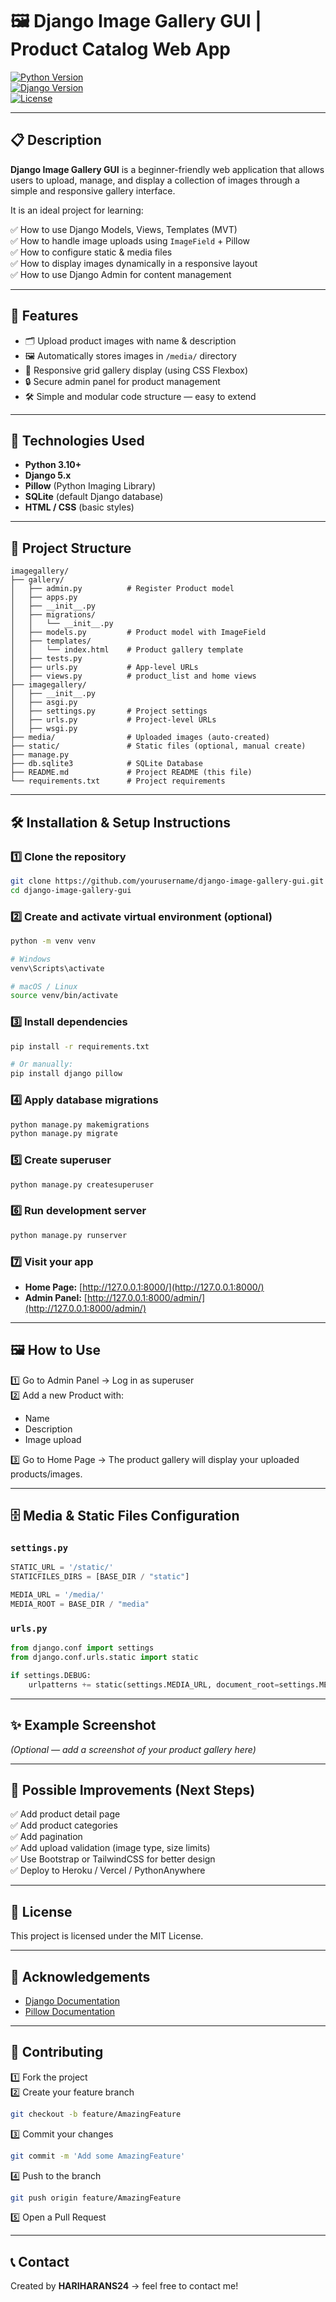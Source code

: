  
# 🖼️ Django Image Gallery GUI | Product Catalog Web App

[![Python Version](https://img.shields.io/badge/python-3.10%2B-blue)](https://www.python.org/downloads/)  
[![Django Version](https://img.shields.io/badge/django-5.x-green)](https://www.djangoproject.com/)  
[![License](https://img.shields.io/badge/license-MIT-lightgrey.svg)](LICENSE)  

--- 
  
## 📋 Description

**Django Image Gallery GUI** is a beginner-friendly web application that allows users to upload, manage, and display a collection of images through a simple and responsive gallery interface.

It is an ideal project for learning: 

✅ How to use Django Models, Views, Templates (MVT)   
✅ How to handle image uploads using `ImageField` + Pillow    
✅ How to configure static & media files   
✅ How to display images dynamically in a responsive layout   
✅ How to use Django Admin for content management   
  
---

## 🎯 Features

- 🗂 Upload product images with name & description  
- 🖼️ Automatically stores images in `/media/` directory  
- 🌟 Responsive grid gallery display (using CSS Flexbox)  
- 🔒 Secure admin panel for product management  
- 🛠 Simple and modular code structure — easy to extend  

---

## 🚀 Technologies Used

- **Python 3.10+**  
- **Django 5.x**  
- **Pillow** (Python Imaging Library)  
- **SQLite** (default Django database)  
- **HTML / CSS** (basic styles)  

---

## 📂 Project Structure

```text
imagegallery/
├── gallery/
│   ├── admin.py          # Register Product model
│   ├── apps.py
│   ├── __init__.py
│   ├── migrations/
│   │   └── __init__.py
│   ├── models.py         # Product model with ImageField
│   ├── templates/
│   │   └── index.html    # Product gallery template
│   ├── tests.py
│   ├── urls.py           # App-level URLs
│   ├── views.py          # product_list and home views
├── imagegallery/
│   ├── __init__.py
│   ├── asgi.py
│   ├── settings.py       # Project settings
│   ├── urls.py           # Project-level URLs
│   ├── wsgi.py
├── media/                # Uploaded images (auto-created)
├── static/               # Static files (optional, manual create)
├── manage.py
├── db.sqlite3            # SQLite Database
├── README.md             # Project README (this file)
└── requirements.txt      # Project requirements
```

---

## 🛠 Installation & Setup Instructions

### 1️⃣ Clone the repository

```bash
git clone https://github.com/yourusername/django-image-gallery-gui.git
cd django-image-gallery-gui
```

### 2️⃣ Create and activate virtual environment (optional)

```bash
python -m venv venv

# Windows
venv\Scripts\activate

# macOS / Linux
source venv/bin/activate
```

### 3️⃣ Install dependencies

```bash
pip install -r requirements.txt

# Or manually:
pip install django pillow
```

### 4️⃣ Apply database migrations

```bash
python manage.py makemigrations
python manage.py migrate
```

### 5️⃣ Create superuser

```bash
python manage.py createsuperuser
```

### 6️⃣ Run development server

```bash
python manage.py runserver
```

### 7️⃣ Visit your app

- **Home Page:** [http://127.0.0.1:8000/](http://127.0.0.1:8000/)  
- **Admin Panel:** [http://127.0.0.1:8000/admin/](http://127.0.0.1:8000/admin/)  

---

## 🖼️ How to Use

1️⃣ Go to Admin Panel → Log in as superuser  
2️⃣ Add a new Product with:  
- Name  
- Description  
- Image upload  

3️⃣ Go to Home Page → The product gallery will display your uploaded products/images.  

---

## 🗄 Media & Static Files Configuration

### `settings.py`

```python
STATIC_URL = '/static/'
STATICFILES_DIRS = [BASE_DIR / "static"]

MEDIA_URL = '/media/'
MEDIA_ROOT = BASE_DIR / "media"
```

### `urls.py`

```python
from django.conf import settings
from django.conf.urls.static import static

if settings.DEBUG:
    urlpatterns += static(settings.MEDIA_URL, document_root=settings.MEDIA_ROOT)
```

---

## ✨ Example Screenshot

*(Optional — add a screenshot of your product gallery here)*

---

## 📌 Possible Improvements (Next Steps)

✅ Add product detail page  
✅ Add product categories  
✅ Add pagination  
✅ Add upload validation (image type, size limits)  
✅ Use Bootstrap or TailwindCSS for better design  
✅ Deploy to Heroku / Vercel / PythonAnywhere  

---

## 📜 License

This project is licensed under the MIT License.

---

## 🙌 Acknowledgements

- [Django Documentation](https://docs.djangoproject.com/)  
- [Pillow Documentation](https://pillow.readthedocs.io/en/stable/)  

---

## 🤝 Contributing

1️⃣ Fork the project  
2️⃣ Create your feature branch  
```bash
git checkout -b feature/AmazingFeature
```

3️⃣ Commit your changes  
```bash
git commit -m 'Add some AmazingFeature'
```

4️⃣ Push to the branch  
```bash
git push origin feature/AmazingFeature
```

5️⃣ Open a Pull Request  

---

## 📞 Contact

Created by **HARIHARANS24** → feel free to contact me!

